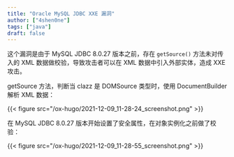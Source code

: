 ```yaml
---
title: "Oracle MySQL JDBC XXE 漏洞"
author: ["4shen0ne"]
tags: ["java"]
draft: false
---
```


这个漏洞是由于 MySQL JDBC 8.0.27 版本之前，存在 `getSource()` 方法未对传入的 XML
数据做校验，导致攻击者可以在 XML 数据中引入外部实体，造成 XXE 攻击。

getSource 方法，判断当 clazz 是 DOMSource 类型时，使用 DocumentBuilder 解析 XML
数据：

{{< figure src="/ox-hugo/2021-12-09_11-28-24_screenshot.png" >}}

在 MySQL JDBC 8.0.27 版本开始设置了安全属性，在对象实例化之前做了校验：

{{< figure src="/ox-hugo/2021-12-09_11-28-55_screenshot.png" >}}
